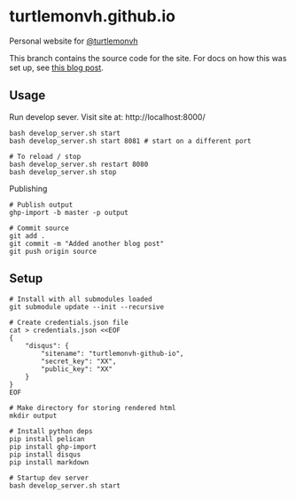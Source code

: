 # turtlemonvh.github.io

Personal website for [@turtlemonvh](https://twitter.com/turtlemonvh)

This branch contains the source code for the site.  For docs on how this was set up, see [this blog post](http://turtlemonvh.github.io/using-pelican-and-github-user-pages-to-setup-a-blog.html).

## Usage

Run develop sever.  Visit site at: http://localhost:8000/

    bash develop_server.sh start
    bash develop_server.sh start 8081 # start on a different port

    # To reload / stop
    bash develop_server.sh restart 8080
    bash develop_server.sh stop

Publishing

    # Publish output
    ghp-import -b master -p output

    # Commit source
    git add .
    git commit -m "Added another blog post"
    git push origin source

## Setup

```
# Install with all submodules loaded
git submodule update --init --recursive

# Create credentials.json file
cat > credentials.json <<EOF
{
    "disqus": {
        "sitename": "turtlemonvh-github-io",
        "secret_key": "XX",
        "public_key": "XX"
    }
}
EOF

# Make directory for storing rendered html
mkdir output

# Install python deps
pip install pelican
pip install ghp-import
pip install disqus
pip install markdown

# Startup dev server
bash develop_server.sh start

```